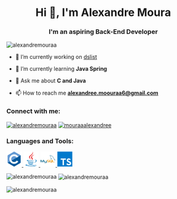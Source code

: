 <h1 align="center">Hi 👋, I'm Alexandre Moura</h1>
<h3 align="center">I'm an aspiring Back-End Developer</h3>

<p align="left"> <img src="https://komarev.com/ghpvc/?username=alexandremouraa&label=Profile%20views&color=0e75b6&style=flat" alt="alexandremouraa" /> </p>

- 🔭 I’m currently working on [dslist](https://github.com/AlexandreMouraa/dslist)

- 🌱 I’m currently learning **Java Spring**

- 💬 Ask me about **C and Java**

- 📫 How to reach me **alexandree.moouraa6@gmail.com**

<h3 align="left">Connect with me:</h3>
<p align="left">
<a href="https://linkedin.com/in/alexandremouraa" target="blank"><img align="center" src="https://raw.githubusercontent.com/rahuldkjain/github-profile-readme-generator/master/src/images/icons/Social/linked-in-alt.svg" alt="alexandremouraa" height="30" width="40" /></a>
<a href="https://instagram.com/mouraaalexandree" target="blank"><img align="center" src="https://raw.githubusercontent.com/rahuldkjain/github-profile-readme-generator/master/src/images/icons/Social/instagram.svg" alt="mouraaalexandree" height="30" width="40" /></a>
</p>

<h3 align="left">Languages and Tools:</h3>
<p align="left"> <a href="https://www.cprogramming.com/" target="_blank" rel="noreferrer"> <img src="https://raw.githubusercontent.com/devicons/devicon/master/icons/c/c-original.svg" alt="c" width="40" height="40"/> </a> <a href="https://www.java.com" target="_blank" rel="noreferrer"> <img src="https://raw.githubusercontent.com/devicons/devicon/master/icons/java/java-original.svg" alt="java" width="40" height="40"/> </a> <a href="https://www.mysql.com/" target="_blank" rel="noreferrer"> <img src="https://raw.githubusercontent.com/devicons/devicon/master/icons/mysql/mysql-original-wordmark.svg" alt="mysql" width="40" height="40"/> </a> <a href="https://www.typescriptlang.org/" target="_blank" rel="noreferrer"> <img src="https://raw.githubusercontent.com/devicons/devicon/master/icons/typescript/typescript-original.svg" alt="typescript" width="40" height="40"/> </a> </p>

<p><img align="left" src="https://github-readme-stats.vercel.app/api/top-langs?username=alexandremouraa&show_icons=true&locale=en&layout=compact" alt="alexandremouraa" /></p>

<p>&nbsp;<img align="center" src="https://github-readme-stats.vercel.app/api?username=alexandremouraa&show_icons=true&locale=en" alt="alexandremouraa" /></p>

<p><img align="center" src="https://github-readme-streak-stats.herokuapp.com/?user=alexandremouraa&" alt="alexandremouraa" /></p>
